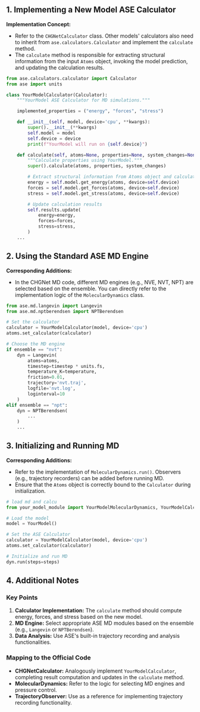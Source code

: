 ## 1. Implementing a New Model ASE Calculator

**Implementation Concept:**

- Refer to the `CHGNetCalculator` class. Other models' calculators also need to inherit from `ase.calculators.Calculator` and implement the `calculate` method.
- The `calculate` method is responsible for extracting structural information from the input `Atoms` object, invoking the model prediction, and updating the calculation results.

```python
from ase.calculators.calculator import Calculator
from ase import units

class YourModelCalculator(Calculator):
    """YourModel ASE Calculator for MD simulations."""

    implemented_properties = ("energy", "forces", "stress")

    def __init__(self, model, device='cpu', **kwargs):
        super().__init__(**kwargs)
        self.model = model
        self.device = device
        print(f"YourModel will run on {self.device}")

    def calculate(self, atoms=None, properties=None, system_changes=None):
        """Calculate properties using YourModel."""
        super().calculate(atoms, properties, system_changes)

        # Extract structural information from Atoms object and calculate with the model
        energy = self.model.get_energy(atoms, device=self.device)
        forces = self.model.get_forces(atoms, device=self.device)
        stress = self.model.get_stress(atoms, device=self.device)

        # Update calculation results
        self.results.update(
            energy=energy,
            forces=forces,
            stress=stress,
        )
    ...
```

## 2. Using the Standard ASE MD Engine

**Corresponding Additions:**

- In the CHGNet MD code, different MD engines (e.g., NVE, NVT, NPT) are selected based on the ensemble. You can directly refer to the implementation logic of the `MolecularDynamics` class.

```python
from ase.md.langevin import Langevin
from ase.md.nptberendsen import NPTBerendsen

# Set the calculator
calculator = YourModelCalculator(model, device='cpu')
atoms.set_calculator(calculator)

# Choose the MD engine
if ensemble == "nvt":
    dyn = Langevin(
        atoms=atoms,
        timestep=timestep * units.fs,
        temperature_K=temperature,
        friction=0.01,
        trajectory='nvt.traj',
        logfile='nvt.log',
        loginterval=10
    )
elif ensemble == "npt":
    dyn = NPTBerendsen(
        ...
    )
    ...
```

## 3. Initializing and Running MD

**Corresponding Additions:**

- Refer to the implementation of `MolecularDynamics.run()`. Observers (e.g., trajectory recorders) can be added before running MD.
- Ensure that the `Atoms` object is correctly bound to the `Calculator` during initialization.

```python
# load md and calcu
from your_model_module import YourModelMolecularDynamics, YourModelCalculator

# Load the model
model = YourModel()

# Set the ASE Calculator
calculator = YourModelCalculator(model, device='cpu')
atoms.set_calculator(calculator)

# Initialize and run MD
dyn.run(steps=steps)
```

## 4. Additional Notes

### Key Points

1. **Calculator Implementation:** The `calculate` method should compute energy, forces, and stress based on the new model.
2. **MD Engine:** Select appropriate ASE MD modules based on the ensemble (e.g., `Langevin` or `NPTBerendsen`).
3. **Data Analysis:** Use ASE's built-in trajectory recording and analysis functionalities.

### Mapping to the Official Code

- **CHGNetCalculator:** Analogously implement `YourModelCalculator`, completing result computation and updates in the `calculate` method.
- **MolecularDynamics:** Refer to the logic for selecting MD engines and pressure control.
- **TrajectoryObserver:** Use as a reference for implementing trajectory recording functionality.
